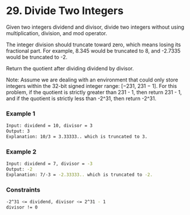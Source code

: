 # 29. Divide Two Integers

Given two integers dividend and divisor, divide two integers without using multiplication, division, and mod operator.

The integer division should truncate toward zero, which means losing its fractional part. For example, 8.345 would be truncated to 8, and -2.7335 would be truncated to -2.

Return the quotient after dividing dividend by divisor.

Note: Assume we are dealing with an environment that could only store integers within the 32-bit signed integer range: [−231, 231 − 1]. For this problem, if the quotient is strictly greater than 231 - 1, then return 231 - 1, and if the quotient is strictly less than -2^31, then return -2^31.

### Example 1
```sh
Input: dividend = 10, divisor = 3
Output: 3
Explanation: 10/3 = 3.33333.. which is truncated to 3.
```

### Example 2
```sh
Input: dividend = 7, divisor = -3
Output: -2
Explanation: 7/-3 = -2.33333.. which is truncated to -2.
```

### Constraints
```sh
-2^31 <= dividend, divisor <= 2^31 - 1
divisor != 0
```
